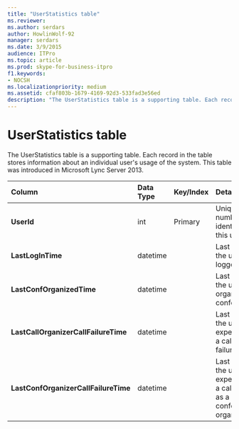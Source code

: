 ```yaml
---
title: "UserStatistics table"
ms.reviewer: 
ms.author: serdars
author: HowlinWolf-92
manager: serdars
ms.date: 3/9/2015
audience: ITPro
ms.topic: article
ms.prod: skype-for-business-itpro
f1.keywords:
- NOCSH
ms.localizationpriority: medium
ms.assetid: cfaf803b-1679-4169-92d3-533fad3e56ed
description: "The UserStatistics table is a supporting table. Each record in the table stores information about an individual user's usage of the system. This table was introduced in Microsoft Lync Server 2013."
---
```


# UserStatistics table
 
The UserStatistics table is a supporting table. Each record in the table stores information about an individual user's usage of the system. This table was introduced in Microsoft Lync Server 2013.
  
|**Column**|**Data Type**|**Key/Index**|**Details**|
|:-----|:-----|:-----|:-----|
|**UserId** <br/> |int  <br/> |Primary  <br/> |Unique number identifying this user.  <br/> |
|**LastLogInTime** <br/> |datetime  <br/> ||Last time the user logged in.  <br/> |
|**LastConfOrganizedTime** <br/> |datetime  <br/> ||Last time the user organized a conference.  <br/> |
|**LastCallOrganizerCallFailureTime** <br/> |datetime  <br/> ||Last time the user experienced a call failure.  <br/> |
|**LastConfOrganizerCallFailureTime** <br/> |datetime  <br/> ||Last time the user experienced a call failure as a conference organizer.  <br/> |
   

